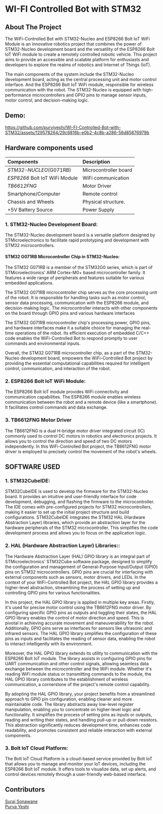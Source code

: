 # WI-FI Controlled Bot with STM32

## About The Project
The WiFi-Controlled Bot with STM32-Nucleo and ESP8266 Bolt IoT WiFi Module is an innovative robotics project that combines the power of STM32-Nucleo development board and the versatility of the ESP8266 Bolt IoT WiFi module to create a remotely controlled robotic vehicle. This project aims to provide an accessible and scalable platform for enthusiasts and developers to explore the realms of robotics and Internet of Things (IoT).

The main components of the system include the STM32-Nucleo development board, acting as the central processing unit and motor control interface. And the ESP8266 Bolt IoT WiFi module, responsible for wireless communication with the robot. The STM32-Nucleo is equipped with high-performance microcontrollers and GPIO pins to manage sensor inputs, motor control, and decision-making logic.

## Demo:
https://github.com/purviyeshi/WI-FI-Controlled-Bot-with-STM32/assets/129578264/29c6816b-e0b2-4c8b-a286-56d85876979b

## Hardware components used

| Components | Description     |
| :-------- | :------- | 
| *STM32-NUCLEO*(G071RB) | Microcontroller board|
|*ESP8266* Bolt IoT WiFi Module|WiFi communication|
|*TB6612FNG*|Motor Driver|
|Smartphone/Computer|Remote control|
|Chassis and Wheels|Physical structure.|
|+5V Battery Source|Power Supply|

### 1. STM32-Nucleo Development Board:
The STM32-Nucleo development board is a versatile platform designed by STMicroelectronics to facilitate rapid prototyping and development with STM32 microcontrollers.

#### STM32 G071RB Microcontroller Chip in STM32-Nucleo:
The STM32 G071RB is a member of the STM32G0 series, which is part of STMicroelectronics' ARM Cortex-M0+ based microcontroller family. It features a wide range of peripherals and features suitable for various embedded applications.

The STM32 G071RB microcontroller chip serves as the core processing unit of the robot. It is responsible for handling tasks such as motor control, sensor data processing, communication with the ESP8266 module, and decision-making logic. The microcontroller interacts with other components on the board through GPIO pins and various hardware interfaces

The STM32 G071RB microcontroller chip's processing power, GPIO pins, and hardware interfaces make it a suitable choice for managing the real-time operations of the robot. Its efficient execution of embedded C/C++ code enables the WiFi-Controlled Bot to respond promptly to user commands and environmental inputs.

Overall, the STM32 G071RB microcontroller chip, as a part of the STM32-Nucleo development board, empowers the WiFi-Controlled Bot project by providing the essential computational capabilities required for intelligent control, communication, and interaction of the robot.

### 2. ESP8266 Bolt IoT WiFi Module:
The ESP8266 Bolt IoT module provides WiFi connectivity and communication capabilities.
The ESP8266 module enables wireless communication between the robot and a remote device (like a smartphone). It facilitates control commands and data exchange.

### 3. TB6612FNG Motor Driver
The TB6612FNG is a dual H-bridge motor driver integrated circuit (IC) commonly used to control DC motors in robotics and electronics projects. It allows you to control the direction and speed of two DC motors independently. In this WiFi-Controlled Bot project, the TB6612FNG motor driver is employed to precisely control the movement of the robot's wheels.

## SOFTWARE USED 

### 1. STM32CubeIDE:

STM32CubeIDE is used to develop the firmware for the STM32-Nucleo board. It provides an intuitive and user-friendly interface for code development, debugging, and flashing the firmware to the microcontroller.
The IDE comes with pre-configured projects for STM32 microcontrollers, making it easier to set up the initial project structure and build configurations.
STM32CubeIDE integrates the STM32 HAL (Hardware Abstraction Layer) libraries, which provide an abstraction layer for the hardware peripherals of the STM32 microcontroller. This simplifies the code development process and allows you to focus on the application logic.

### 2. HAL (Hardware Abstraction Layer) Libraries::
The Hardware Abstraction Layer (HAL) GPIO library is an integral part of STMicroelectronics' STM32Cube software package, designed to simplify the configuration and management of General-Purpose Input/Output (GPIO) pins on STM32 microcontrollers. GPIO pins are crucial for interfacing with external components such as sensors, motor drivers, and LEDs. In the context of your WiFi-Controlled Bot project, the HAL GPIO library provides a higher-level abstraction, streamlining the process of setting up and controlling GPIO pins for various functionalities.

In this project, the HAL GPIO library is applied in multiple key areas. Firstly, it's used for precise motor control using the TB6612FNG motor driver. By configuring specific GPIO pins as outputs and toggling their states, the HAL GPIO library enables the control of motor direction and speed. This is pivotal in achieving accurate movement and maneuverability for the robot. Additionally, GPIO pins serve as interfaces for sensors like ultrasonic and infrared sensors. The HAL GPIO library simplifies the configuration of these pins as inputs and facilitates the reading of sensor data, enabling the robot to interact intelligently with its environment.

Moreover, the HAL GPIO library extends its utility to communication with the ESP8266 Bolt IoT module. The library assists in configuring GPIO pins for UART communication and other control signals, allowing seamless data exchange between the microcontroller and the WiFi module. Whether it's reading WiFi module status or transmitting commands to the module, the HAL GPIO library contributes to the establishment of wireless communication, a cornerstone of the project's remote control capability.

By adopting the HAL GPIO library, your project benefits from a streamlined approach to GPIO pin configuration, enabling cleaner and more maintainable code. The library abstracts away low-level register manipulation, enabling you to concentrate on higher-level logic and functionality. It simplifies the process of setting pins as inputs or outputs, reading and writing their states, and handling pull-up or pull-down resistors. This abstraction significantly reduces development time, enhances code readability, and promotes consistent and reliable interaction with external components.

### 3. Bolt IoT Cloud Platform:
The Bolt IoT Cloud Platform is a cloud-based service provided by Bolt IoT that allows you to manage and monitor your IoT devices, including the ESP8266 Bolt IoT module. It offers tools to visualize data, set up alerts, and control devices remotely through a user-friendly web-based interface.

## Contributors

[Suraj Sonawane](https://github.com/SurajSonawane2415)                                                                          
[Purva Yeshi](https://github.com/PurviSYeshi)  
